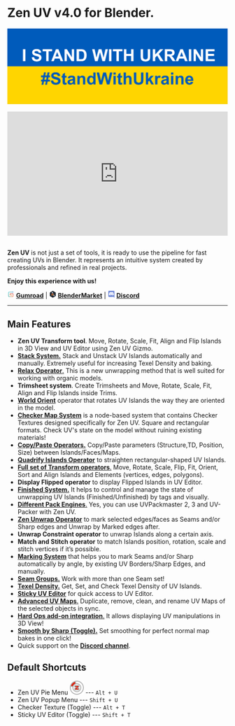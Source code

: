 # Zen UV v4.0 for Blender.
<!-- [![Zen UV Introduction](img/cover--eng.png)](https://www.youtube.com/watch?v=ook2eFfH724) -->
![stand_with_Ukraine](img/I_stand_with_Ukraine_banner.svg)
<div style="position: relative; width: 100%; height: 0; padding-bottom: 56.25%;">
<iframe src="https://www.youtube.com/embed/P4bdBuHKOSg" style="position: absolute; top: 0; left: 0; width: 100%; height: 100%;" allowfullscreen="" seamless="" frameborder="0"></iframe>
</div>
<br>

**Zen UV** is not just a set of tools, it is ready to use the pipeline for fast creating UVs in Blender. It represents an intuitive system created by professionals and refined in real projects.

**Enjoy this experience with us!**

![Gumroad](img/icons/services/gumroad-16.png) [**Gumroad**](https://gumroad.com/l/zenuv4) | ![BlenderMarket](img/icons/services/blendermarket-16.png) [**BlenderMarket**](https://www.blendermarket.com/products/zen-uv) | ![Discord](img/icons/services/discord-16.png) [**Discord**](https://discord.gg/wGpFeME)

<!-- blank line -->
----
<!-- blank line -->
## Main Features
- **Zen UV Transform tool**. Move, Rotate, Scale, Fit, Align and Flip Islands in 3D View and UV Editor using Zen UV Gizmo.
-   [**Stack System.**](https://zen-masters.github.io/Zen-UV/stack/) Stack and Unstack UV Islands automatically and manually. Extremely useful for increasing Texel Density and baking.
-   [**Relax Operator**.](https://zen-masters.github.io/Zen-UV/transform/#relax) This is a new unwrapping method that is well suited for working with organic models.
- **Trimsheet system**. Create Trimsheets and Move, Rotate, Scale, Fit, Align and Flip Islands inside Trims.
-   [**World Orient**](https://zen-masters.github.io/Zen-UV/transform/#world-orient) operator that rotates UV Islands the way they are oriented in the model.
-   [**Checker Map System**](https://zen-masters.github.io/Zen-UV/checker/) is a node-based system that contains Checker Textures designed specifically for Zen UV. Square and rectangular formats. Check UV's state on the model without ruining existing materials!
-   [**Copy/Paste Operators.**](https://zen-masters.github.io/Zen-UV/stack/#copy-paste-system) Copy/Paste parameters (Structure,TD, Position, Size) between Islands/Faces/Maps.
-   [**Quadrify Islands Operator**](https://zen-masters.github.io/Zen-UV/transform/#quadrify-islands) to straighten rectangular-shaped UV Islands. 
-   [**Full set of Transform operators**.](https://zen-masters.github.io/Zen-UV/transform/) Move, Rotate, Scale, Flip, Fit, Orient, Sort and Align Islands and Elements (vertices, edges, polygons).
-   **Display Flipped operator** to display Flipped Islands in UV Editor.
-   [**Finished System.**](https://zen-masters.github.io/Zen-UV/unwrap/#finishing-system) It helps to control and manage the state of unwrapping UV Islands (Finished/Unfinished) by tags and visually.
-   [**Different Pack Engines**.](https://zen-masters.github.io/Zen-UV/operators/#pack-engine) Yes, you can use UVPackmaster 2, 3 and UV-Packer with Zen UV.
-   [**Zen Unwrap Operator**](https://zen-masters.github.io/Zen-UV/unwrap/#zen-unwrap) to mark selected edges/faces as Seams and/or Sharp edges and Unwrap by Marked edges after.
- **Unwrap Constraint operator** to unwrap Islands along a certain axis.
- **Match and Stitch operator** to match Islands position, rotation, scale and stitch vertices if it’s possible.
-   [**Marking System**](https://zen-masters.github.io/Zen-UV/unwrap/#mark-system) that helps you to mark Seams and/or Sharp automatically by angle, by existing UV Borders/Sharp Edges, and manually.
-   [**Seam Groups.**](https://zen-masters.github.io/Zen-UV/seam_groups/) Work with more than one Seam set!
-   [**Texel Density.**](https://zen-masters.github.io/Zen-UV/texel_density/) Get, Set, and Check Texel Density of UV Islands.
-   [**Sticky UV Editor**](https://zen-masters.github.io/Zen-UV/sticky_uv_editor/) for quick access to UV Editor.
-   [**Advanced UV Maps**.](https://zen-masters.github.io/Zen-UV/adv_uv-maps/) Duplicate, remove, clean, and rename UV Maps of the selected objects in sync.  
-   [**Hard Ops add-on integration**.](https://zen-masters.github.io/Zen-UV/preferences/#display-subpanel) It allows displaying UV manipulations in 3D View!
-   [**Smooth by Sharp (Toggle).**](https://zen-masters.github.io/Zen-UV/unwrap/#smooth-by-sharp-toggle) Set smoothing for perfect normal map bakes in one click!
- Quick support on the [**Discord channel**](https://discord.gg/wGpFeME).

## Default Shortcuts
- Zen UV Pie Menu ![Zen UV Pie Menu](img/icons/zen-uv@2x.png) --- `Alt + U`
- Zen UV Popup Menu --- `Shift + U`
- Checker Texture (Toggle) --- `Alt + T`
- Sticky UV Editor (Toggle) --- `Shift + T`